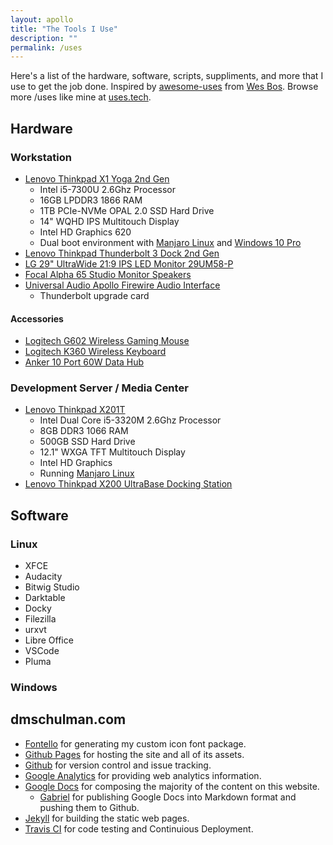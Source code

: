 ```yaml
---
layout: apollo
title: "The Tools I Use"
description: ""
permalink: /uses
---
```


Here's a list of the hardware, software, scripts, suppliments, and more that I use to get the job done. Inspired by [awesome-uses](https://github.com/wesbos/awesome-uses) from [Wes Bos](https://github.com/wesbos). Browse more /uses like mine at [uses.tech](https://uses.tech/).

## Hardware

### Workstation
* [Lenovo Thinkpad X1 Yoga 2nd Gen](https://www.lenovo.com/us/en/laptops/thinkpad/thinkpad-yoga/Thinkpad-X1-Yoga-2nd-Gen/p/22TP2TXX12Y)
    * Intel i5-7300U 2.6Ghz Processor
    * 16GB LPDDR3 1866 RAM
    * 1TB PCIe-NVMe OPAL 2.0 SSD Hard Drive
    * 14" WQHD IPS Multitouch Display
    * Intel HD Graphics 620
    * Dual boot environment with [Manjaro Linux](https://manjaro.org/) and [Windows 10 Pro](https://www.microsoft.com/en-us/p/windows-10-pro/df77x4d43rkt/)
* [Lenovo Thinkpad Thunderbolt 3 Dock 2nd Gen](https://www.lenovo.com/us/en/accessories-and-monitors/home-office/Thunderbolt-Dock-Gen-2-US/p/40AN0135US)
* [LG 29" UltraWide 21:9 IPS LED Monitor 29UM58-P](https://www.lg.com/us/monitors/lg-29UM58-P-ultrawide-monitor)
* [Focal Alpha 65 Studio Monitor Speakers](https://www.focal.com/en/pro-audio/monitoring-speakers/alpha/monitoring-speakers/alpha-65)
* [Universal Audio Apollo Firewire Audio Interface](https://www.uaudio.com/audio-interfaces/apollo.html)
    * Thunderbolt upgrade card

#### Accessories
* [Logitech G602 Wireless Gaming Mouse](https://www.logitech.com/en-ch/product/g602-wireless-gaming-mouse)
* [Logitech K360 Wireless Keyboard](https://www.logitech.com/en-us/product/keyboard-k360)
* [Anker 10 Port 60W Data Hub](https://www.anker.com/products/variant/anker-10-port-60w-data-hub/A7515111)

### Development Server / Media Center
* [Lenovo Thinkpad X201T](http://www.thinkwiki.org/wiki/Category:X201_Tablet)
    * Intel Dual Core i5-3320M 2.6Ghz Processor
    * 8GB DDR3 1066 RAM
    * 500GB SSD Hard Drive
    * 12.1" WXGA TFT Multitouch Display
    * Intel HD Graphics
    * Running [Manjaro Linux](https://manjaro.org/)
* [Lenovo Thinkpad X200 UltraBase Docking Station](https://support.lenovo.com/us/en/solutions/migr-70299)

## Software
### Linux
* XFCE
* Audacity
* Bitwig Studio
* Darktable
* Docky
* Filezilla
* urxvt
* Libre Office
* VSCode
* Pluma

### Windows

## dmschulman.com
* [Fontello](http://fontello.com/) for generating my custom icon font package.
* [Github Pages](https://pages.github.com/) for hosting the site and all of its assets.
* [Github](https://github.com/) for version control and issue tracking.
* [Google Analytics](https://analytics.google.com/analytics/web/) for providing web analytics information.
* [Google Docs](https://docs.google.com/) for composing the majority of the content on this website.
   * [Gabriel](https://gsuite.google.com/marketplace/app/gabriel/502018707867) for publishing Google Docs into Markdown format and pushing them to Github.
* [Jekyll](https://jekyllrb.com/) for building the static web pages.
* [Travis CI](https://travis-ci.org/) for code testing and Continuious Deployment.
